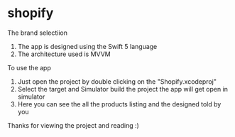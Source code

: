 # shopify
The brand selectiion
1) The app is designed using the Swift 5 language
2) The architecture used is MVVM

To use the app

1) Just open the project by double clicking on the "Shopify.xcodeproj"
2) Select the target and Simulator build the project the app will get open in simulator
3) Here you can see the all the products listing and the designed told by you

Thanks for viewing the project and reading :) 

